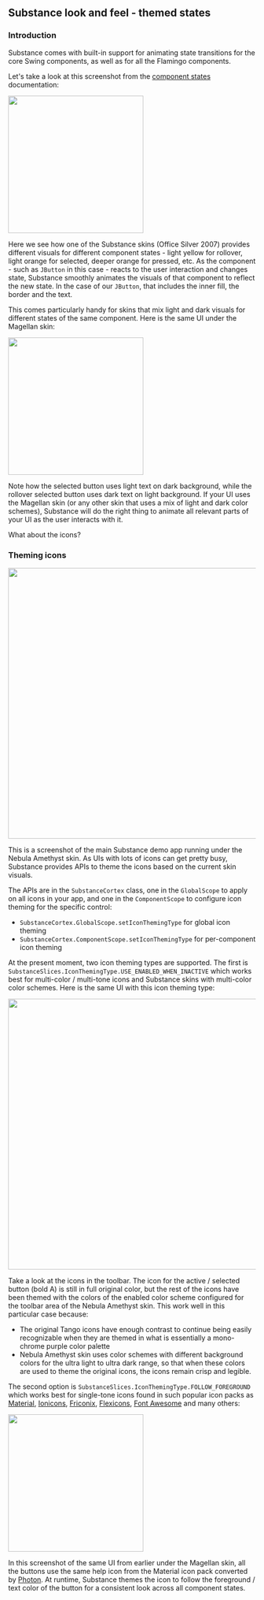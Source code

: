 ## Substance look and feel - themed states

### Introduction

Substance comes with built-in support for animating state transitions for the core Swing components, as well as for all the Flamingo components.

Let's take a look at this screenshot from the [component states](skins/componentstates.md) documentation:

<img src="https://raw.githubusercontent.com/kirill-grouchnikov/radiance/sunshine/docs/images/substance/states/control-states-extended.png"
width="275" height="279"/>

Here we see how one of the Substance skins (Office Silver 2007) provides different visuals for different component states - light yellow for rollover, light orange for selected, deeper orange for pressed, etc. As the component - such as `JButton` in this case - reacts to the user interaction and changes state, Substance smoothly animates the visuals of that component to reflect the new state. In the case of our `JButton`, that includes the inner fill, the border and the text.

This comes particularly handy for skins that mix light and dark visuals for different states of the same component. Here is the same UI under the Magellan skin:

<img src="https://raw.githubusercontent.com/kirill-grouchnikov/radiance/sunshine/docs/images/substance/states/control-states-extended-mix.png"
width="275" height="279"/>

Note how the selected button uses light text on dark background, while the rollover selected button uses dark text on light background. If your UI uses the Magellan skin (or any other skin that uses a mix of light and dark color schemes), Substance will do the right thing to animate all relevant parts of your UI as the user interacts with it.

What about the icons?

### Theming icons

<img src="https://raw.githubusercontent.com/kirill-grouchnikov/radiance/sunshine/docs/images/substance/states/icon-no-theming.png"
width="757" height="550"/>

This is a screenshot of the main Substance demo app running under the Nebula Amethyst skin. As UIs with lots of icons can get pretty busy, Substance provides APIs to theme the icons based on the current skin visuals.

The APIs are in the `SubstanceCortex` class, one in the `GlobalScope` to apply on all icons in your app, and one in the `ComponentScope` to configure icon theming for the specific control:

* `SubstanceCortex.GlobalScope.setIconThemingType` for global icon theming
* `SubstanceCortex.ComponentScope.setIconThemingType` for per-component icon theming

At the present moment, two icon theming types are supported. The first is `SubstanceSlices.IconThemingType.USE_ENABLED_WHEN_INACTIVE` which works best for multi-color / multi-tone icons and Substance skins with multi-color color schemes. Here is the same UI with this icon theming type:

<img src="https://raw.githubusercontent.com/kirill-grouchnikov/radiance/sunshine/docs/images/substance/states/icon-theming-enabled.png"
width="757" height="550"/>

Take a look at the icons in the toolbar. The icon for the active / selected button (bold A) is still in full original color, but the rest of the icons have been themed with the colors of the enabled color scheme configured for the toolbar area of the Nebula Amethyst skin. This work well in this particular case because:

* The original Tango icons have enough contrast to continue being easily recognizable when they are themed in what is essentially a mono-chrome purple color palette
* Nebula Amethyst skin uses color schemes with different background colors for the ultra light to ultra dark range, so that when these colors are used to theme the original icons, the icons remain crisp and legible.

The second option is `SubstanceSlices.IconThemingType.FOLLOW_FOREGROUND` which works best for single-tone icons found in such popular icon packs as [Material](https://material.io/resources/icons/), [Ionicons](https://ionicons.com/), [Friconix](https://friconix.com/), [Flexicons](https://setproduct.com/flexicons), [Font Awesome](https://fontawesome.com/) and many others:

<img src="https://raw.githubusercontent.com/kirill-grouchnikov/radiance/sunshine/docs/images/substance/states/control-states-extended-themed.png"
width="275" height="279"/>

In this screenshot of the same UI from earlier under the Magellan skin, all the buttons use the same help icon from the Material icon pack converted by [Photon](../photon/photon.md). At runtime, Substance themes the icon to follow the foreground / text color of the button for a consistent look across all component states.
